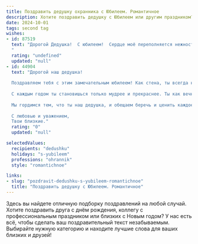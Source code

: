 ```yaml
---
title: Поздравить дедушку охранника с Юбилеем. Романтичное
description: Хотите поздравить дедушку с Юбилеем или другим праздником? Наш ИИ создаст незабываемое поздравление, а вы обязательно выделитесь среди других.  
date: 2024-10-01
tags: second tag
wishes:
- id: 87519
  text: "Дорогой Дедушка!  С юбилеем!  Сердце моё переполняется нежностью и благодарностью, вспоминая твою верность, твою надёжность, твою тихую силу, подобную неприступной крепости, которую ты так умело охранял всю свою жизнь.  Пусть этот юбилей станет началом новой, прекрасной главы твоей жизни, наполненной любовью, счастьем и заслуженным покоем.  Ты – наш герой, наш защитник, наш любящий Дедушка.  Мы тебя очень любим!
  "
  rating: "undefined"
  updated: "null"
- id: 44904
  text: "Дорогой наш дедушка!
  
  Поздравляем тебя с этим замечательным юбилеем! Как стена, ты всегда надежно охранял наш семейный уют, даря нам тепло и защиту своей мудростью и любовью. В твоих глазах светится история, а в сердце таится множество тайн, которые ты охранял с благородством настоящего рыцаря.
  
  С каждым годом ты становишься только мудрее и прекраснее. Ты как вечная звезда, чье сияние согревает нас даже в самые холодные дни. Пусть каждый новый день приносит тебе радость, а здоровье и счастье сопутствуют на твоем жизненном пути.
  
  Мы гордимся тем, что ты наш дедушка, и обещаем беречь и ценить каждое мгновение, проведенное с тобой. Пусть твоя жизнь будет такой же яркой и насыщенной, как твоя бесконечная забота о нашей семье!
  
  С любовью и уважением,
  Твои близкие."
  rating: "0"
  updated: "null"

selectedValues:
  recipients: "dedushku"
  holidays: "s-yubileem"
  professions: "ohrannik"
  style: "romantichnoe"

links:
- slug: "pozdravit-dedushku-s-yubileem-romantichnoe"
  title: "Поздравить дедушку с Юбилеем. Романтичное"
---
```


Здесь вы найдете отличную подборку поздравлений на любой случай. 
Хотите поздравить друга с днём рождения, коллегу с профессиональным праздником или близких с Новым годом? У нас есть всё, чтобы сделать ваш поздравительный текст незабываемым. Выбирайте нужную категорию и находите лучшие слова для ваших близких и друзей!
